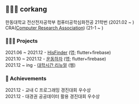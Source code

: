 ## 👨🏻‍💻 corkang
한동대학교 전산전자공학부 컴퓨터공학심화전공 21학번 (2021.02 ~ )\
CRA([Computer Research Association](https://github.com/cra16)) (21-1 ~ )

### 🏃🏻‍♂️ Projects 
2021.06 ~ 2021.12 - [HisFinder](https://github.com/juyoungIt/HisFinder) (앱; flutter+firebase)\
2021.10 ~ 2021.12 - [운동하자](https://github.com/ParkSangbeomm/LetsExercise) (앱; flutter+firebase)\
2021.12 ~ ing - [대학시간 리뉴얼](https://github.com/seokmin01/college-timetable-renewal/issues) (웹)

### 🏅 Achievements 
2021.12 - 교내 C 프로그래밍 경진대회 우수상\
2021.12 - 대경권 공공데이터 활용 경진대회 우수상
